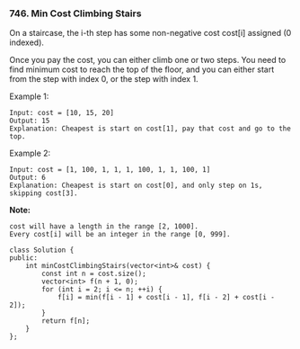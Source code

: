 ### 746. Min Cost Climbing Stairs

On a staircase, the i-th step has some non-negative cost cost[i] assigned (0 indexed).

Once you pay the cost, you can either climb one or two steps. You need to find minimum cost to reach the top of the floor, and you can either start from the step with index 0, or the step with index 1.

Example 1:

```
Input: cost = [10, 15, 20]
Output: 15
Explanation: Cheapest is start on cost[1], pay that cost and go to the top.
```

Example 2:

```
Input: cost = [1, 100, 1, 1, 1, 100, 1, 1, 100, 1]
Output: 6
Explanation: Cheapest is start on cost[0], and only step on 1s, skipping cost[3].
```

**Note:**

```
cost will have a length in the range [2, 1000].
Every cost[i] will be an integer in the range [0, 999].
```
```
class Solution {
public:
    int minCostClimbingStairs(vector<int>& cost) {
        const int n = cost.size();
        vector<int> f(n + 1, 0);
        for (int i = 2; i <= n; ++i) {
            f[i] = min(f[i - 1] + cost[i - 1], f[i - 2] + cost[i - 2]);
        }
        return f[n];
    }
};
```
